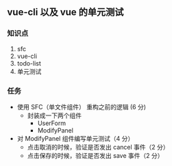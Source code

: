 ## vue-cli 以及 vue 的单元测试

### 知识点

1. sfc
2. vue-cli
3. todo-list
4. 单元测试

### 任务

- 使用 SFC（单文件组件） 重构之前的逻辑 (6 分)
  - 封装成一下两个组件
    - UserForm
    - ModifyPanel
- 对 ModifyPanel 组件编写单元测试（4 分）
  - 点击取消的时候，验证是否发出 cancel 事件（2 分）
  - 点击保存的时候，验证是否发出 save 事件（2 分）
